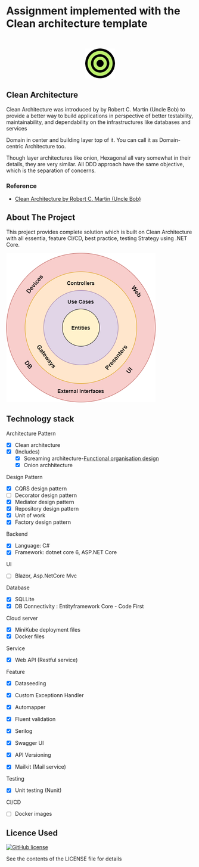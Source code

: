 # Assignment implemented with the Clean architecture template
<br />
<p align="center">
  <a href="#">
    <img src="img/logo.png" alt="Logo" width="80" height="80">
  </a>
</p>

## Clean Architecture

Clean Architecture was introduced by by Robert C. Martin (Uncle Bob) to provide a better way to build applications in perspective of better testability, maintainability, and dependability on the infrastructures like databases and services

Domain in center and building layer top of it. You can call it as Domain-centric Architecture too.

Though layer architectures like onion, Hexagonal all vary somewhat in their details, they are very similar. All DDD approach have the same objective, which is the separation of concerns. 

### Reference

* [Clean Architecture by Robert C. Martin (Uncle Bob)](https://blog.cleancoder.com/uncle-bob/2012/08/13/the-clean-architecture.html)

## About The Project

This project provides complete solution which is built on Clean Architecture with all essentia,  feature CI/CD, best practice, testing Strategy using .NET Core.

![image](img/clean-architecture.png)

## Technology stack

Architecture Pattern

- [x] Clean architecture
- [x] (Includes)
    - [x] Screaming architecture-[Functional organisation design](http://blog.cleancoder.com/uncle-bob/2011/09/30/Screaming-Architecture.html)
    - [x] Onion archhitecture

Design Pattern
- [x] CQRS design pattern
- [ ] Decorator design pattern
- [x] Mediator design pattern
- [x] Repository design pattern
- [x] Unit of work 
- [x] Factory design pattern
 
Backend
- [x] Language: C#
- [x] Framework: dotnet core 6, ASP.NET Core

UI
- [ ] Blazor, Asp.NetCore Mvc

Database
- [x] SQLLite
- [x] DB Connectivity : Entityframework Core - Code First

Cloud server
- [x] MiniKube deployment files
- [x] Docker files

Service
- [x] Web API (Restful service)

Feature
- [x] Dataseeding
- [x] Custom Exceptionn Handler
- [x] Automapper
- [x] Fluent validation
- [x] Serilog
- [x] Swagger UI
- [x] API Versioning
- [x] Mailkit (Mail service)


Testing
- [x] Unit testing (Nunit)


CI/CD
- [ ] Docker images 

## Licence Used

[![GitHub license](https://img.shields.io/badge/license-MIT-blue.svg)](https://github.com/Amitpnk/Clean-architecture-ASP.NET-Core/blob/develop/LICENSE)

See the contents of the LICENSE file for details

